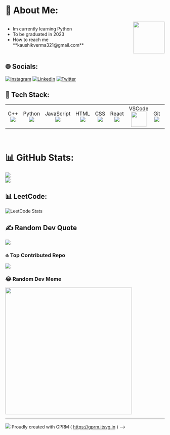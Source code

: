 # 💫 About Me:
<div style="height: 100px; display: flex; align-items: center; justify-content: center;">
        <div style="height: 100px; flex-basis: 50%;">
            <ul>
                <li>Im currently learning Python</li>
                <li>To be graduated in 2023</li>
                <li>How to reach me **kaushikverma321@gmail.com** </li>
            </ul>    
        </div>
        <div style="flex-basis: 50%; display: flex; justify-content: right;">
            <img src="https://i.imgur.com/iXuL1HG.png" style="height: 100px;">
        </div>
</div>

## 🌐 Socials:

[![Instagram](https://img.shields.io/badge/Instagram-%23E4405F.svg?logo=Instagram&logoColor=white)](https://instagram.com/https://www.instagram.com/kaushikverma_19/) [![LinkedIn](https://img.shields.io/badge/LinkedIn-%230077B5.svg?logo=linkedin&logoColor=white)](https://linkedin.com/in/https://www.linkedin.com/in/kaushik-verma-2b5515254) [![Twitter](https://img.shields.io/badge/Twitter-%231DA1F2.svg?logo=Twitter&logoColor=white)](https://twitter.com/https://twitter.com/SilentK68296830)


## 🚀 Tech Stack:

<p align="center"> 
  
<p>
<table>
  <tbody>
    <tr>
        <td align="center">C++<br>
        <span align="center"><img src="https://img.icons8.com/color/50/000000/c-plus-plus-logo.png"/></span>
        </td>
        <td align="center">Python<br>
        <span align="center"><img src="https://img.icons8.com/color/48/000000/python.png"/></span>
        </td>
      <td align="center">JavaScript<br>
        <span align="center"><img src="https://img.icons8.com/color/48/000000/javascript--v1.png"/></span>
      </td>
        <td align="center">HTML<br>
        <span align="center"><img src="https://img.icons8.com/color/48/000000/html-5.png"/></span>
      </td>
      <td align="center">CSS<br>
        <span align="center"><img src="https://img.icons8.com/color/48/000000/css3.png" /></span>
        </td>
<!---
      <td align="center">XML<br>
        <span align="center"><img src="https://img.icons8.com/color-glass/48/000000/xml.png"/></span>
      </td>
      <td align="center">JSON<br>
        <span align="center"><img src="https://img.icons8.com/color/48/000000/json-download.png"/> </span>
      </td>
--->
      <td align="center">React<br>
        <span align="center"><img src="https://img.icons8.com/bubbles/50/000000/react.png"/></span>
      </td>
        <td align="center">VSCode<br>
        <span align="center"><img src="https://upload.wikimedia.org/wikipedia/commons/thumb/9/9a/Visual_Studio_Code_1.35_icon.svg/1024px-Visual_Studio_Code_1.35_icon.svg.png" width="48"/></span>
      </td>
<!---
      <td align="center">NPM<br>
        <span align="center"><img src="https://img.icons8.com/color/48/000000/npm.png"/></span>
      </td>
--->
      <td align="center">Git<br>
        <span align="center"><img src="https://img.icons8.com/color/48/000000/git.png"/></span>
      </td>
      <td align="center">GitHub<br>
        <span align="center"><img src="https://img.icons8.com/color/48/000000/github.png"/></span>
      </td>
    </tr>   
  </tbody>
</table>
</p>

<br/>

# 📊 GitHub Stats:

![](https://github-readme-streak-stats.herokuapp.com/?user=kaushik-2318&theme=dark&hide_border=false)<br/>
![](https://github-readme-stats.vercel.app/api/top-langs/?username=kaushik-2318&theme=dark&hide_border=false&include_all_commits=true&count_private=true&layout=compact)<br/>

## 📊 LeetCode:

![LeetCode Stats](https://leetcode.card.workers.dev/Kaushik_2318?theme=dark&font=baloo&extension=null)

## ✍️ Random Dev Quote

![](https://quotes-github-readme.vercel.app/api?type=horizontal&theme=radical)

### 🔝 Top Contributed Repo

![](https://github-contributor-stats.vercel.app/api?username=kaushik-2318&limit=5&theme=dark&combine_all_yearly_contributions=true)

### 😂 Random Dev Meme

<img src='https://randommeme-five.vercel.app/' style="height: 400px;"/>

---

[![](https://visitcount.itsvg.in/api?id=kaushik-2318&icon=2&color=1)](https://visitcount.itsvg.in)
 Proudly created with GPRM ( https://gprm.itsvg.in ) -->
